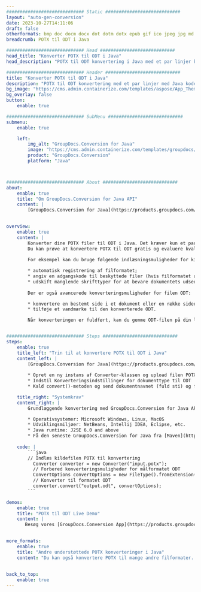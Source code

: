 ```yaml
---
############################# Static ############################
layout: "auto-gen-conversion"
date: 2023-10-27T14:11:06
draft: false
otherformats: bmp doc docm docx dot dotm dotx epub gif ico jpeg jpg md odt ott pdf png psd rtf tex tif tiff txt xps
breadcrumb: POTX til ODT i Java

############################# Head ############################
head_title: "Konverter POTX til ODT i Java"
head_description: "POTX til ODT konvertering i Java med et par linjer kode. Konverter over 160 filformater ved hjælp af GroupDocs dokumentkonverterings-API for Java"

############################# Header ############################
title: "Konverter POTX til ODT i Java"
description: "POTX til ODT konvertering med et par linjer med Java kode"
bg_image: "https://cms.admin.containerize.com/templates/aspose/App_Themes/V3/images/bg/header1.png"
bg_overlay: false
button:
    enable: true

############################# SubMenu ############################
submenu:
    enable: true

    left:
        img_alt: "GroupDocs.Conversion for Java"
        image: "https://cms.admin.containerize.com/templates/groupdocs/images/product-logos/90x90-noborder/groupdocs-conversion-java.png"
        product: "GroupDocs.Conversion"
        platform: "Java"



############################# About ############################
about:
    enable: true
    title: "Om GroupDocs.Conversion for Java API"
    content: |
        [GroupDocs.Conversion for Java](https://products.groupdocs.com/conversion/java/) er en avanceret filformatkonverterings-API til konvertering mellem populære billed- og dokumentformater såsom Microsoft Office, OpenDocument, PDF, HTML, e-mail, CAD. og meget mere med blot et par linjer kode. Den native API registrerer automatisk formaterne af de originale dokumenter og tilbyder mange muligheder for at tilpasse de konverterede dokumenter. Sammen med funktionen til at udtrække information fra et dokument, understøtter den også caching af konverteringsresultaterne til den lokale disk som standard. Enhver form for cachelagring kan dog understøttes ved at implementere de passende grænseflader - Amazon S3, Dropbox, Google Drive, Windows Azure, Reddis eller andre.
    

overview:
    enable: true
    content: |
        Konverter dine POTX filer til ODT i Java. Det kræver kun et par linjer med Java kode på enhver platform efter eget valg, såsom Windows, Linux, macOS.
        Du kan prøve at konvertere POTX til ODT gratis og evaluere kvaliteten af ​​konverteringsresultaterne. Sammen med simple filkonverteringsscripts kan du prøve mere sofistikerede muligheder for at indlæse POTX-kildefilen og gemme ODT-outputtet. 
        
        For eksempel kan du bruge følgende indlæsningsmuligheder for kilden POTX:

        * automatisk registrering af filformatet;
        * angiv en adgangskode til beskyttede filer (hvis filformatet understøtter det);
        * udskift manglende skrifttyper for at bevare dokumentets udseende.
        
        Der er også avancerede konverteringsmuligheder for filen ODT:

        * konvertere en bestemt side i et dokument eller en række sider;
        * tilføje et vandmærke til den konverterede ODT.

        Når konverteringen er fuldført, kan du gemme ODT-filen på din lokale filsti eller på et tredjepartslager såsom FTP, Amazon S3, Google Drive, Dropbox osv. Bemærk venligst - for at konvertere POTX til ODT, behøver du ikke installere yderligere software, såsom MS Office, Open Office, Adobe Acrobat Reader osv.


############################# Steps ############################
steps:
    enable: true
    title_left: "Trin til at konvertere POTX til ODT i Java"
    content_left: |
        [GroupDocs.Conversion for Java](https://products.groupdocs.com/conversion/java/) giver udviklere mulighed for nemt at konvertere POTX fil til ODT med et par linjer kode.
        
        * Opret en ny instans af Converter-klassen og upload filen POTX med den fulde sti
        * Indstil Konverteringsindstillinger for dokumenttype til ODT
        * Kald convert()-metoden og send dokumentnavnet (fuld sti) og formatet (ODT) som en parameter

    title_right: "Systemkrav"
    content_right: |
        Grundlæggende konvertering med GroupDocs.Conversion for Java API kan udføres med blot et par linjer kode. Vores API'er understøttes på alle større platforme og operativsystemer. Før du udfører koden nedenfor, skal du sørge for, at du har følgende forudsætninger installeret på dit system.

        * Operativsystemer: Microsoft Windows, Linux, MacOS
        * Udviklingsmiljøer: NetBeans, Intellij IDEA, Eclipse, etc.
        * Java runtime: J2SE 6.0 and above
        * Få den seneste GroupDocs.Conversion for Java fra [Maven](https://repository.groupdocs.com/webapp/#/artifacts/browse/tree/General/repo/com/groupdocs/groupdocs-conversion)
         
    code: |
        ```java    
        // Indlæs kildefilen POTX til konvertering
          Converter converter = new Converter("input.potx");
          // Forbered konverteringsmuligheder for målformatet ODT
          ConvertOptions convertOptions = new FileType().fromExtension("odt").getConvertOptions();
          // Konverter til formatet ODT
          converter.convert("output.odt", convertOptions);
        ```

demos:
    enable: true
    title: "POTX til ODT Live Demo"
    content: |
       Besøg vores [GroupDocs.Conversion App](https://products.groupdocs.app/conversion/family) websted, og prøv POTX til ODT konvertering nu. Den gratis demo har følgende fordele
          

more_formats:
    enable: true
    title: "Andre understøttede POTX konverteringer i Java"
    content: "Du kan også konvertere POTX til mange andre filformater. Se venligst listen nedenfor."
       
       
back_to_top:
    enable: true
---
```

